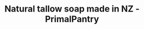 ---
title: "Natural tallow soap made in NZ - PrimalPantry"
description: "A naturally cleansing and soothing tallow soap for your skin - Primalpantry"
type: custom
layout: products/tallow-soap
wipe: true
---